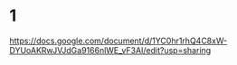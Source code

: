 # 1
https://docs.google.com/document/d/1YC0hr1rhQ4C8xW-DYUoAKRwJVJdGa9166nlWE_vF3AI/edit?usp=sharing






